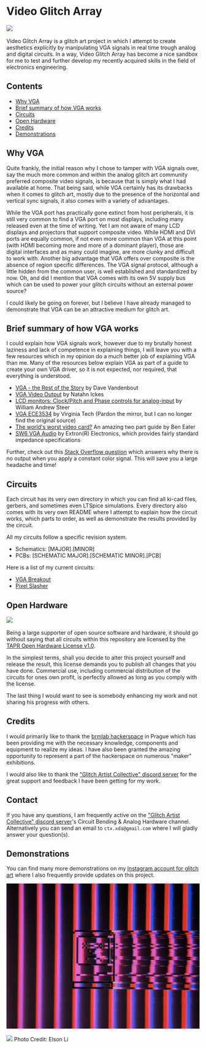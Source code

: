 # Video Glitch Array

![](img/Title.jpg)

Video Glitch Array is a glitch art project in which I attempt to create aesthetics explicitly by manipulating VGA signals in real time trough analog and digital circuits. In a way, Video Glitch Array has become a nice sandbox for me to test and further develop my recently acquired skills in the field of electronics engineering.

## Contents

- [Why VGA](#Why-VGA)
- [Brief summary of how VGA works](#Brief-summary-of-how-VGA-works)
- [Circuits](#Circuits)
- [Open Hardware](#Open-Hardware)
- [Credits](#Credits)
- [Demonstrations](#Demonstrations)

## Why VGA

Quite frankly, the initial reason why I chose to tamper with VGA signals over, say the much more common and within the analog glitch art community preferred composite video signals, is because that is simply what I had available at home. That being said, while VGA certainly has its drawbacks when it comes to glitch art, mostly due to the presence of the horizontal and vertical sync signals, it also comes with a variety of advantages.

While the VGA port has practically gone extinct from host peripherals, it is still very common to find a VGA port on most displays, including many released even at the time of writing. Yet I am not aware of many LCD displays and projectors that support composite video. While HDMI and DVI ports are equally common, if not even more common than VGA at this point (with HDMI becoming more and more of a dominant player), those are digital interfaces and as many could imagine, are more clunky and difficult to work with. Another big advantage that VGA offers over composite is the absence of region specific differences. The VGA signal protocol, although a little hidden from the common user, is well established and standardized by now. Oh, and did I mention that VGA comes with its own 5V supply bus which can be used to power your glitch circuits without an external power source?

I could likely be going on forever, but I believe I have already managed to demonstrate that VGA can be an attractive medium for glitch art.

## Brief summary of how VGA works

I could explain how VGA signals work, however due to my brutally honest laziness and lack of competence in explaining things, I will leave you with a few resources which in my opinion do a much better job of explaining VGA than me. Many of the resources below explain VGA as part of a guide to create your own VGA driver, so it is not expected, nor required, that everything is understood.

- [VGA - the Rest of the Story](http://www.xess.com/blog/vga-the-rest-of-the-story/) by Dave Vandenbout
- [VGA Video Output](http://web.mit.edu/6.111/www/labkit/vga.shtml) by Natahn Ickes
- [LCD monitors: Clock/Pitch and Phase controls for analog-input](http://www.techmind.org/lcd/phasexplan.html) by William Andrew Steer
- [VGA ECE3534](https://drive.google.com/file/d/1oJ0iN84QY8XnXu3txFdtZf11J46l7f6y/view?usp=sharing) by Virginia Tech (Pardon the mirror, but I can no longer find the original source)
- [The world's worst video card?](https://www.youtube.com/watch?v=l7rce6IQDWs&t=976s) An amazing two part guide by Ben Eater
- [SW6 VGA Audio](http://www.partyzant.com.pl/instrukcje/matrixy/SW6_VGA_Audio.pdf) by Extron(R) Electronics, which provides fairly standard impedance specifications

Further, check out this [Stack Overflow question](https://electronics.stackexchange.com/questions/221536/vga-driver-not-working) which answers why there is no output when you apply a constant color signal. This will save you a large headache and time!


## Circuits

Each circuit has its very own directory in which you can find all ki-cad files, gerbers, and sometimes even LTSpice simulations. Every directory also comes with its very own README where I attempt to explain how the circuit works, which parts to order, as well as demonstrate the results provided by the circuit.

All my circuits follow a specific revision system.

- Schematics: [MAJOR].[MINOR]
- PCBs: [SCHEMATIC MAJOR].[SCHEMATIC MINOR].[PCB]

Here is a list of my current circuits:

- [VGA Breakout](https://github.com/CTXz/Video-Glitch-Array/tree/master/VGABreakout/README.md)
- [Pixel Slasher](https://github.com/CTXz/Video-Glitch-Array/tree/master/PixelSlasher/README.md)

## Open Hardware

![](https://i0.wp.com/www.oshwa.org/wp-content/uploads/2014/03/oshw-logo-200-px.png?resize=190%2C200)

Being a large supporter of open source software and hardware, it should go without saying that all circuits within this repository are licensed by the [TAPR Open Hardware License v1.0](https://tapr.org/ohl.html).

In the simplest terms, shall you decide to alter this project yourself and release the result, this license demands you to publish all changes that you have done. Commercial use, including commercial distribution of the circuits for ones own profit, is perfectly allowed as long as you comply with the license.

The last thing I would want to see is somebody enhancing my work and not sharing his progress with others.

## Credits

I would primarily like to thank the [brmlab hackerspace](https://brmlab.cz/) in Prague which has been providing me with the necessary knowledge, components and equipment to realize my ideas. I have also been granted the amazing opportunity to represent a part of the hackerspace on numerous "maker" exhibitions.

I would also like to thank the ["Glitch Artist Collective" discord server](https://discord.gg/r6NnsXX) for the great support and feedback I have been getting for my work.

## Contact

If you have any questions, I am frequently active on the ["Glitch Artist Collective" discord server](https://discord.gg/r6NnsXX)'s Circuit Bending & Analog Hardware channel. Alternatively you can send an email to `ctx.xda@gmail.com` where I will gladly answer your question(s).

## Demonstrations

You can find many more demonstrations on my [Instagram account for glitch art](https://www.instagram.com/video.home.systems/) where I also frequently provide updates on this project.

![](img/SadMac.jpg)

![](img/Elson-Li-AP.jpg)
Photo Credit: Elson Li
